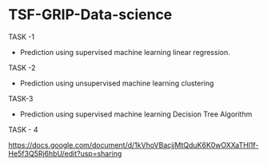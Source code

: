 # TSF-GRIP-Data-science


TASK -1

- Prediction using supervised machine learning linear regression.

TASK -2

- Prediction using unsupervised machine learning clustering

TASK-3

- Prediction using supervised machine learning Decision Tree Algorithm

TASK - 4 

https://docs.google.com/document/d/1kVhoVBacjjMtQduK6K0wOXXaTHl1f-He5f3Q5Rj6hbU/edit?usp=sharing
